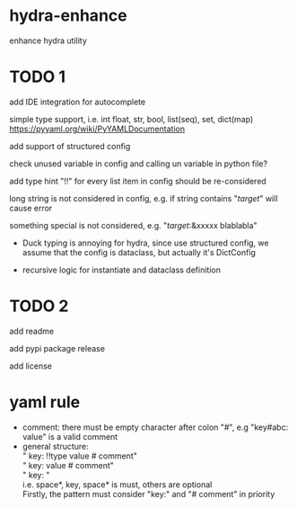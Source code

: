 # hydra-enhance

enhance hydra utility

# TODO 1

add IDE integration for autocomplete

simple type support, i.e. int float, str, bool, list(seq), set, dict(map) https://pyyaml.org/wiki/PyYAMLDocumentation

add support of structured config

check unused variable in config and calling un variable in python file?

add type hint "!!" for every list item in config should be re-considered
 
long string is not considered in config, e.g. if string contains "_target_" will cause error

something special is not considered, e.g. "_target_:&xxxxx blablabla"

- Duck typing is annoying for hydra, since use structured config, we assume that the config is dataclass, but actually it's DictConfig

- recursive logic for instantiate and dataclass definition

# TODO 2
add readme

add pypi package release

add license

# yaml rule

- comment: there must be empty character after colon "#", e.g "key#abc: value" is a valid comment
- general structure:   
  "  key: !!type value # comment"  
  "  key: value # comment"   
  "  key: "   
  i.e. space*, key, space* is must,  others are optional  
  Firstly, the pattern must consider "key:" and "# comment" in priority  



